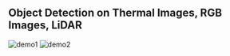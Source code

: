 ## Object Detection on Thermal Images, RGB Images, LiDAR

![demo1](doc/fusion_smoke%2000_00_00-00_00_30.gif)
![demo2](doc/fusion_smoke1%200_00_00-00_00_30)
